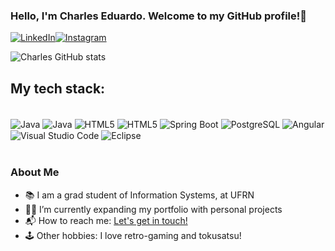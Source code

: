 ### Hello, I'm Charles Eduardo. Welcome to my GitHub profile!👋

[![LinkedIn](https://img.shields.io/badge/LinkedIn-0077B5?style=for-the-badge&logo=linkedin&logoColor=white)](https://www.linkedin.com/in/charles-eduardo-803063241/)[![Instagram](https://img.shields.io/badge/Instagram-E4405F?style=for-the-badge&logo=instagram&logoColor=white)](https://www.instagram.com/charlesedu07/)

![Charles GitHub stats](https://github-readme-stats.vercel.app/api?username=charlesedu07&show_icons=true&theme=tokyonight)

## My tech stack:
<div style="display: inline_block">
    <br>
    <img align="center" alt="Java" src="https://img.shields.io/badge/Java-ED8B00?style=for-the-badge&logo=openjdk&logoColor=white">
    <img align="center" alt="Java" src="https://img.shields.io/badge/Python-3776AB?style=for-the-badge&logo=python&logoColor=white">
    <img align="center" alt="HTML5" src="https://img.shields.io/badge/HTML5-E34F26?style=for-the-badge&logo=html5&logoColor=white">
    <img align="center" alt="HTML5" src="https://img.shields.io/badge/CSS3-1572B6?style=for-the-badge&logo=css3&logoColor=white">
    <img align="center" alt="Spring Boot" src="https://img.shields.io/badge/Spring%20Boot-6DB33F.svg?style=for-the-badge&logo=Spring-Boot&logoColor=white">
    <img align="center" alt="PostgreSQL" src="https://img.shields.io/badge/PostgreSQL-316192?style=for-the-badge&logo=postgresql&logoColor=white?style=for-the-badge&logo=Spring-Boot&logoColor=white">
    <img align="center" alt="Angular" src="https://img.shields.io/badge/Angular-DD0031?style=for-the-badge&logo=angular&logoColor=white">
    <img align="center" alt="Visual Studio Code" src="https://img.shields.io/badge/Visual_Studio_Code-0078D4?style=for-the-badge&logo=visual%20studio%20code&logoColor=white">
    <img align="center" alt="Eclipse" src="https://img.shields.io/badge/Eclipse-2C2255?style=for-the-badge&logo=eclipse&logoColor=white">
</div>

<br>

### About Me
- 📚 I am a grad student of Information Systems, at UFRN
- 👨‍💻 I’m currently expanding my portfolio with personal projects
- 📬 How to reach me: [Let's get in touch!][linkedin]
- 🕹️ Other hobbies: I love retro-gaming and tokusatsu!


[linkedin]: https://www.linkedin.com/in/charles-eduardo-803063241/
